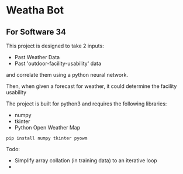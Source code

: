 # Weatha Bot
## For Software 34

This project is designed to take 2 inputs:
- Past Weather Data
- Past 'outdoor-facility-usability' data

and correlate them using a python neural network.

Then, when given a forecast for weather, it could determine the facility usability


The project is built for python3 and requires the following libraries:
- numpy
- tkinter
- Python Open Weather Map


``pip install numpy tkinter pyowm``


Todo:
- Simplify array collation (in training data) to an iterative loop
-
